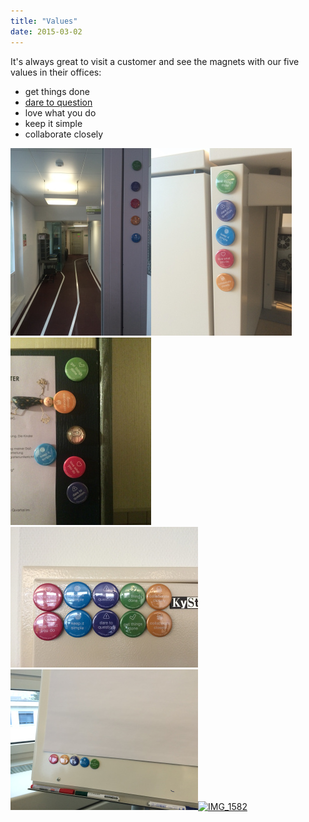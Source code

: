 ```yaml
---
title: "Values"
date: 2015-03-02
---
```


It's always great to visit a customer and see the magnets with our five values in their offices:

- get things done
- [dare to question](http://blog.simplificator.com/2015/02/12/dare-to-question/)
- love what you do
- keep it simple
- collaborate closely

[![](images/img_1549.jpg)![](images/img_1550.jpg)![](images/img_1580.jpg)![](images/img_1581.jpg)![](images/img_1582.jpg)![IMG_1582](https://simplificators.files.wordpress.com/2015/03/img_1582.jpg?w=225)](https://simplificators.files.wordpress.com/2015/03/img_1530.jpg)
